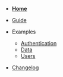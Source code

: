 <!-- Sidebar for Docsify -->

- [**Home**](/ 'ExtraHorizon SDK')

- [Guide](/docs/guide.md)

- Examples

  - [Authentication](docs/examples/authentication.md)
  - [Data](docs/examples/data.md)
  - [Users](docs/examples/users.md)

- [Changelog](CHANGELOG.md)
